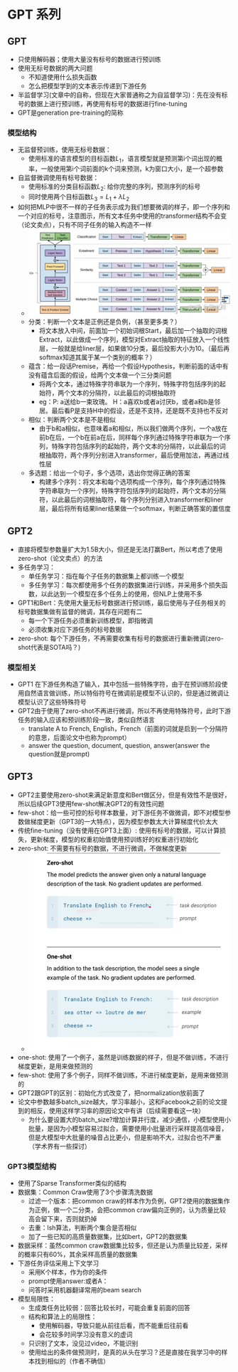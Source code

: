 # GPT 系列

## GPT

- 只使用解码器；使用大量没有标号的数据进行预训练
- 使用无标号数据的两大问题
  - 不知道使用什么损失函数
  - 怎么把模型学到的文本表示传递到下游任务
- 半监督学习(文章中的自称，但现在大家普通称之为自监督学习)：先在没有标号的数据上进行预训练，再使用有标号的数据进行fine-tuning
- GPT是generation pre-training的简称

### 模型结构

- 无监督预训练，使用无标号数据：
  - 使用标准的语言模型的目标函数$L_1$，语言模型就是预测第i个词出现的概率，一般使用第i个词前面的k个词来预测，k为窗口大小，是一个超参数
- 自监督微调使用有标号数据：
  - 使用标准的分类目标函数$L_2$: 给你完整的序列，预测序列的标号
  - 同时使用两个目标函数$L_3=L_1 + \lambda L_2$
- 如何把MLP中很不一样的子任务表示成为我们想要微调的样子，即一个序列和一个对应的标号，注意图示，所有文本任务中使用的transformer结构不会变（论文卖点），只有不同子任务的输入构造不一样
  - ![节点](./../image/gpt.jpg)
  - 分类：判断一个文本是正例还是负例，（甚至更多类？）
    - 将文本放入中间，前面加一个初始词根Start，最后加一个抽取的词根Extract，以此做成一个序列，模型对Extract抽取的特征放入一个线性层，一般就是给liner层，如果做10分类，最后投影大小为10。（最后再softmax知道其属于某一个类别的概率？）
  - 蕴含：给一段话Premise，再给一个假设Hypothesis，判断前面的话中有没有蕴含后面的假设，给两个文本做一个三分类问题
    - 将两个文本，通过特殊字符串联为一个序列，特殊字符包括序列的起始符，两个文本的分隔符，以此最后的词根抽取符
    - eg：P: a送给b一束玫瑰。 H：a喜欢b或者a讨厌b，或者a和b是邻居。最后看P是支持H中的假设，还是不支持，还是既不支持也不反对
  - 相似：判断两个文本是不是相似
    - 由于b和a相似，也意味着a和相似，所以我们做两个序列，一个a放在前b在后，一个b在前a在后，同样每个序列通过特殊字符串联为一个序列，特殊字符包括序列的起始符，两个文本的分隔符，以此最后的词根抽取符，两个序列分别进入transformer，最后使用加法，再通过线性层
  - 多选题：给出一个句子，多个选项，选出你觉得正确的答案
    - 构建多个序列：将文本和每个选项构成一个序列，每个序列通过特殊字符串联为一个序列，特殊字符包括序列的起始符，两个文本的分隔符，以此最后的词根抽取符，每个序列分别进入transformer和liner层，最后将所有结果liner结果做一个softmax，判断正确答案的置信度

## GPT2

- 直接将模型参数量扩大为1.5B大小，但还是无法打赢Bert，所以考虑了使用zero-shot（论文卖点）的方法
- 多任务学习：
  - 单任务学习：指在每个子任务的数据集上都训练一个模型
  - 多任务学习：每次都使用多个任务的数据集进行训练，并采用多个损失函数，以此达到一个模型在多个任务上的使用，但NLP上使用不多
- GPT1和Bert：先使用大量无标号数据进行预训练，最后使用与子任务相关的标号数据集做有监督的微调，其存在问题有二
  - 每一个下游任务必须重新训练模型，即指微调
  - 必须收集对应下游任务的标号数据
- zero-shot: 每个下游任务，不再需要收集有标号的数据进行重新微调(zero-shot代表是SOTA吗？)

### 模型相关

- GPT1 在下游任务构造了输入，其中包括一些特殊字符，由于在预训练阶段使用自然语言做训练，所以特俗符号在微调前是模型不认识的，但是通过微调让模型认识了这些特殊符号
- GPT2由于使用了zero-shot不再进行微调，所以不再使用特殊符号，此时下游任务的输入应该和预训练阶段一致，类似自然语言
  - translate A to French, English，French（前面的词就是启到一个分隔符的意思，后面论文中也称为prompt）
  - answer the question, document, question, answer(answer the question就是prompt)

## GPT3

- GPT2主要使用zero-shot来满足新意度和Bert做区分，但是有效性不是很好，所以后续GPT3使用few-shot解决GPT2的有效性问题
- few-shot：给一些可控的标号样本数量，对下游任务不做微调，即不对模型参数做梯度更新（GPT3的一大特点），因为模型参数太大计算梯度代价太大
- 传统fine-tuning（没有使用在GPT3上面）: 使用有标号的数据，可以计算损失，更新梯度，模型的权重初始值使用预训练好的权重进行初始化
- zero-shot: 不需要有标号的数据，不进行微调，不做梯度更新
  - ![节点](./../image/zero_shot.png)
- one-shot: 使用了一个例子，虽然是训练数据的样子，但是不做训练，不进行梯度更新，是用来做预测的
- few-shot: 使用了多个例子，同样不做训练，不进行梯度更新，是用来做预测的
- GPT2跟GPT的区别：初始化方式改变了，把normalization放前面了
- 论文中参数越多batch_size越大，学习率越小，这和Facebook之前的论文提到的相反，使用这样学习率的原因论文中有讲（后续需要看这一块）
  - 为什么要设置大的batch_size?增加计算并行度，减少通信，小模型使用小批量，是因为小模型容易过拟合，需要使用小批量进行采样提高信噪音，但是大模型中大批量的噪音占比更小，但是影响不大，过拟合也不严重（学术界有一些探讨）

### GPT3模型结构

- 使用了Sparse Transformer类似的结构
- 数据集：Common Craw使用了3个步骤清洗数据
  - 过滤一个版本：把common craw的样本作为负例，GPT2使用的数据集作为正例，做一个二分类，会把common craw偏向正例的，认为质量比较高会留下来，否则就扔掉
  - 去重：lsh算法，判断两个集合是否相似
  - 加了一些已知的高质量数据集，比如bert，GPT2的数据集
- 数据采样：虽然common craw数据集比较多，但还是认为质量比较差，采样的概率只有60%，其余采样高质量的数据集
- 下游任务评估采用上下文学习
  - 采用K个样本，作为你的条件
  - prompt使用answer:或者A：
  - 问答时采用机器翻译常用的beam search
- 模型局限性：
  - 生成类任务比较弱：回答比较长时，可能会重复前面的回答
  - 结构和算法上的局限性：
    - 使用解码器，导致只能从前往后看，而不能重后往前看
    - 会花较多时间学习没有意义的虚词
  - 只识别了文本，没见过video，不能识别
  - 使用给出的条件做预测时，是真的从头在学习？还是直接在我学习中的样本找到相似的（作者不确信）